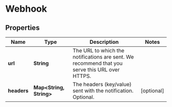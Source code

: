 
# Webhook

## Properties
Name | Type | Description | Notes
------------ | ------------- | ------------- | -------------
**url** | **String** | The URL to which the notifications are sent. We recommend that you serve this URL over HTTPS. | 
**headers** | **Map&lt;String, String&gt;** | The headers (key/value) sent with the notification. Optional. |  [optional]



